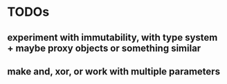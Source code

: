 # TODOs

## experiment with immutability, with type system + maybe proxy objects or something similar

## make and, xor, or work with multiple parameters
